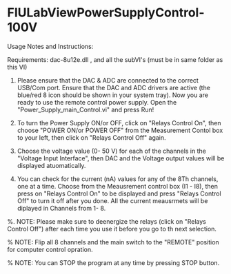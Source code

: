 # FIULabViewPowerSupplyControl-100V
Usage Notes and Instructions:

Requirements: dac-8u12e.dll ,  and all the subVI's   (must be in same folder as this VI) 


1. Please ensure that the DAC & ADC are connected to the correct USB/Com port.  Ensure that the DAC and ADC drivers are active (the blue/red 8 icon should be shown in your system tray).  Now you are ready to use the remote control power supply. Open the "Power_Supply_main_Control.vi" and press Run!

2. To turn the Power Supply ON/or OFF, click on "Relays Control On", then choose "POWER ON/or POWER OFF" from the Measurement Contol box to your left, then click on "Relays Control Off" again. 

3.  Choose the voltage value (0- 50 V) for each of the channels in the "Voltage Input Interface", then DAC and the Voltage output values will be displayed atuomatically.

4. You can check for the current (nA) values for any of the 8Th channels, one at a time. Choose from the Meausrement control box  (I1 - I8), then press on  "Relays Control On" to be displayed and press "Relays Control Off" to turn it off after you done. All the current meausrmets will be diplayed in Channels from 1- 8.

%. NOTE: Please make sure to deenergize the relays  (click on "Relays Control Off") after each time you use it before you go to th next selection.

% NOTE: Flip all 8 channels  and the main switch to the "REMOTE" position for computer control opration.

% NOTE: You can STOP the program at any time by pressing STOP button.
